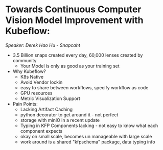 # Towards Continuous Computer Vision Model Improvement with Kubeflow:

*Speaker: Derek Hao Hu - Snapcaht*

* 3.5 Billion snaps created every day, 60,000 lenses created by community 
    * Your Model is only as good as your training set
* Why Kubeflow?
    * K8s Native
    * Avoid Vendor lockin
    * easy to share between workflows, specify workflow as code
    * GPU resources
    * Metric Visualization Support
* Pain Points: 
    * Lacking Artifact Caching
    * python decorator to get around it - not perfect
    * storage with minIO in a recent update
    * Typing in KFP Components lacking - not easy to know what each component expects
    * okay on small scale, becomes un manageable with large scale
    * work around is a shared "kfpschema" package, data typing info

